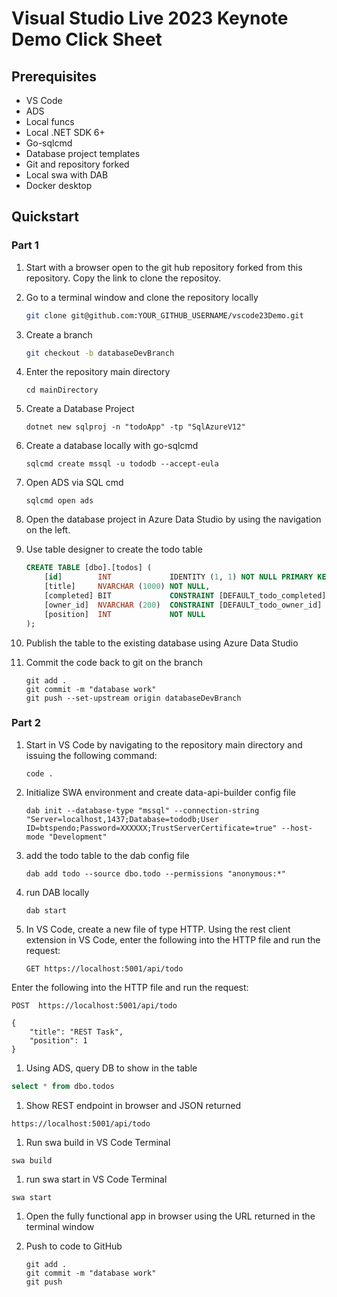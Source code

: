 
# Visual Studio Live 2023 Keynote Demo Click Sheet

## Prerequisites

* VS Code
* ADS
* Local funcs
* Local .NET SDK 6+
* Go-sqlcmd
* Database project templates
* Git and repository forked
* Local swa with DAB
* Docker desktop


## Quickstart

### Part 1

1. Start with a browser open to the git hub repository forked from this repository. Copy the link to clone the repositoy.

1. Go to a terminal window and clone the repository locally

    ```BASH
    git clone git@github.com:YOUR_GITHUB_USERNAME/vscode23Demo.git
    ```

1. Create a branch

    ```BASH
    git checkout -b databaseDevBranch
    ```

1. Enter the repository main directory

    ```PWS
    cd mainDirectory
    ```

1. Create a Database Project

    ```PWS
    dotnet new sqlproj -n "todoApp" -tp "SqlAzureV12"
    ```

1. Create a database locally with go-sqlcmd

    ```PWS
    sqlcmd create mssql -u tododb --accept-eula
    ```

1. Open ADS via SQL cmd

    ```PWS
    sqlcmd open ads
    ```

1. Open the database project in Azure Data Studio by using the navigation on the left.

1. Use table designer to create the todo table

    ```SQL
    CREATE TABLE [dbo].[todos] (
        [id]        INT             IDENTITY (1, 1) NOT NULL PRIMARY KEY CLUSTERED ([Id] ASC),
        [title]     NVARCHAR (1000) NOT NULL,
        [completed] BIT             CONSTRAINT [DEFAULT_todo_completed] DEFAULT 0 NOT NULL,
        [owner_id]  NVARCHAR (200)  CONSTRAINT [DEFAULT_todo_owner_id] DEFAULT 'public' NOT NULL,
        [position]  INT             NOT NULL
    );
    ```

1. Publish the table to the existing database using Azure Data Studio

1. Commit the code back to git on the branch

    ```PWS
    git add .
    git commit -m "database work"
    git push --set-upstream origin databaseDevBranch
    ```

### Part 2

1. Start in VS Code by navigating to the repository main directory and issuing the following command:

    ```PWS
    code .
    ```

1. Initialize SWA environment and create data-api-builder config file

    ```PWS
    dab init --database-type "mssql" --connection-string "Server=localhost,1437;Database=tododb;User ID=btspendo;Password=XXXXXX;TrustServerCertificate=true" --host-mode "Development"
    ```

1. add the todo table to the dab config file

    ```PWS
    dab add todo --source dbo.todo --permissions "anonymous:*"
    ```

1. run DAB locally

    ```PWS
    dab start
    ```

1. In VS Code, create a new file of type HTTP. Using the rest client extension in VS Code, enter the following into the HTTP file and run the request:

    ```PWS
    GET https://localhost:5001/api/todo
    ```

Enter the following into the HTTP file and run the request:

```PWS
POST  https://localhost:5001/api/todo

{
    "title": "REST Task",
    "position": 1
}
```

1. Using ADS, query DB to show in the table

```SQL
select * from dbo.todos
```

1. Show REST endpoint in browser and JSON returned

```PWS
https://localhost:5001/api/todo
```

1. Run swa build in VS Code Terminal

```PWS
swa build
```

1. run swa start in VS Code Terminal

```PWS
swa start
```

1. Open the fully functional app in browser using the URL returned in the terminal window

1. Push to code to GitHub 

    ```PWS
    git add .
    git commit -m "database work"
    git push
    ```
